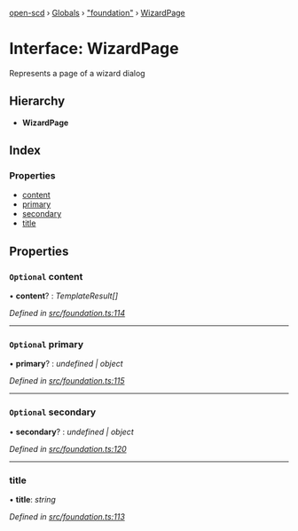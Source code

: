 [open-scd](../README.md) › [Globals](../globals.md) › ["foundation"](../modules/_foundation_.md) › [WizardPage](_foundation_.wizardpage.md)

# Interface: WizardPage

Represents a page of a wizard dialog

## Hierarchy

* **WizardPage**

## Index

### Properties

* [content](_foundation_.wizardpage.md#optional-content)
* [primary](_foundation_.wizardpage.md#optional-primary)
* [secondary](_foundation_.wizardpage.md#optional-secondary)
* [title](_foundation_.wizardpage.md#title)

## Properties

### `Optional` content

• **content**? : *TemplateResult[]*

*Defined in [src/foundation.ts:114](https://github.com/openscd/open-scd/blob/bbce01e/src/foundation.ts#L114)*

___

### `Optional` primary

• **primary**? : *undefined | object*

*Defined in [src/foundation.ts:115](https://github.com/openscd/open-scd/blob/bbce01e/src/foundation.ts#L115)*

___

### `Optional` secondary

• **secondary**? : *undefined | object*

*Defined in [src/foundation.ts:120](https://github.com/openscd/open-scd/blob/bbce01e/src/foundation.ts#L120)*

___

###  title

• **title**: *string*

*Defined in [src/foundation.ts:113](https://github.com/openscd/open-scd/blob/bbce01e/src/foundation.ts#L113)*
